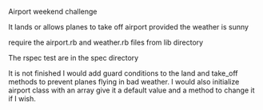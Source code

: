 Airport weekend challenge

It lands or allows planes to take off airport provided the weather is sunny

require the airport.rb and weather.rb files from lib directory

The rspec test are in the spec directory

It is not finished I would add guard conditions to the land and
take_off methods to prevent planes flying in bad weather.
I would also initialize airport class with an array give it a
default value and a method to change it if I wish.
